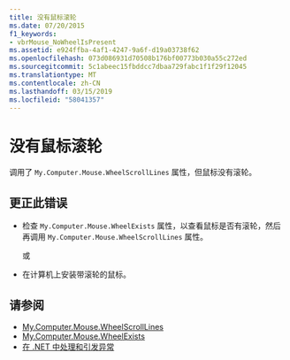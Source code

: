```yaml
---
title: 没有鼠标滚轮
ms.date: 07/20/2015
f1_keywords:
- vbrMouse_NoWheelIsPresent
ms.assetid: e924ffba-4af1-4247-9a6f-d19a03738f62
ms.openlocfilehash: 073d086931d70508b176bf00773b030a55c272ed
ms.sourcegitcommit: 5c1abeec15fbddcc7dbaa729fabc1f1f29f12045
ms.translationtype: MT
ms.contentlocale: zh-CN
ms.lasthandoff: 03/15/2019
ms.locfileid: "58041357"
---
```

# <a name="no-mouse-wheel-is-present"></a>没有鼠标滚轮
调用了 `My.Computer.Mouse.WheelScrollLines` 属性，但鼠标没有滚轮。  
  
## <a name="to-correct-this-error"></a>更正此错误  
  
-   检查 `My.Computer.Mouse.WheelExists` 属性，以查看鼠标是否有滚轮，然后再调用 `My.Computer.Mouse.WheelScrollLines` 属性。  
  
     或  
  
-   在计算机上安装带滚轮的鼠标。  
  
## <a name="see-also"></a>请参阅

- [My.Computer.Mouse.WheelScrollLines](xref:Microsoft.VisualBasic.Devices.Mouse.WheelScrollLines)
- [My.Computer.Mouse.WheelExists](xref:Microsoft.VisualBasic.Devices.Mouse.WheelExists)
- [在 .NET 中处理和引发异常](../../standard/exceptions/index.md)
